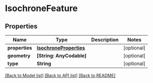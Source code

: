 # IsochroneFeature

## Properties
Name | Type | Description | Notes
------------ | ------------- | ------------- | -------------
**properties** | [**IsochroneProperties**](IsochroneProperties.md) |  | [optional] 
**geometry** | **[String: AnyCodable]** |  | [optional] 
**type** | **String** |  | [optional] 

[[Back to Model list]](../README.md#documentation-for-models) [[Back to API list]](../README.md#documentation-for-api-endpoints) [[Back to README]](../README.md)


